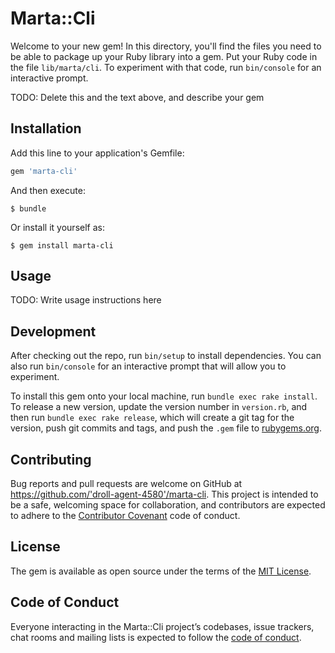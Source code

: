 # Marta::Cli

Welcome to your new gem! In this directory, you'll find the files you need to be able to package up your Ruby library into a gem. Put your Ruby code in the file `lib/marta/cli`. To experiment with that code, run `bin/console` for an interactive prompt.

TODO: Delete this and the text above, and describe your gem

## Installation

Add this line to your application's Gemfile:

```ruby
gem 'marta-cli'
```

And then execute:

    $ bundle

Or install it yourself as:

    $ gem install marta-cli

## Usage

TODO: Write usage instructions here

## Development

After checking out the repo, run `bin/setup` to install dependencies. You can also run `bin/console` for an interactive prompt that will allow you to experiment.

To install this gem onto your local machine, run `bundle exec rake install`. To release a new version, update the version number in `version.rb`, and then run `bundle exec rake release`, which will create a git tag for the version, push git commits and tags, and push the `.gem` file to [rubygems.org](https://rubygems.org).

## Contributing

Bug reports and pull requests are welcome on GitHub at https://github.com/'droll-agent-4580'/marta-cli. This project is intended to be a safe, welcoming space for collaboration, and contributors are expected to adhere to the [Contributor Covenant](http://contributor-covenant.org) code of conduct.

## License

The gem is available as open source under the terms of the [MIT License](https://opensource.org/licenses/MIT).

## Code of Conduct

Everyone interacting in the Marta::Cli project’s codebases, issue trackers, chat rooms and mailing lists is expected to follow the [code of conduct](https://github.com/'droll-agent-4580'/marta-cli/blob/master/CODE_OF_CONDUCT.md).
